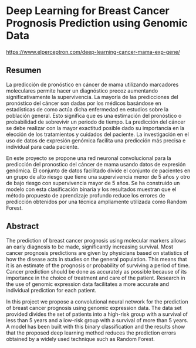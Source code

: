 # Deep Learning for Breast Cancer Prognosis Prediction using Genomic Data
<a href="url">https://www.elperceptron.com/deep-learning-cancer-mama-exp-gene/</a>
## Resumen
La predicción de pronóstico en cáncer de mama utilizando marcadores moleculares permite
hacer un diagnóstico precoz aumentando significativamente la supervivencia. La mayoría de las
predicciones del pronóstico del cáncer son dadas por los médicos basándose en estadísticas de
como actúa dicha enfermedad en estudios sobre la población general. Esto significa que es una
estimación del pronóstico o probabilidad de sobrevivir un periodo de tiempo. La predicción del
cáncer se debe realizar con la mayor exactitud posible dado su importancia en la elección de los
tratamientos y cuidados del paciente. La investigación en el uso de datos de expresión genómica
facilita una predicción más precisa e individual para cada paciente.

En este proyecto se propone una red neuronal convolucional para la predicción del pronostico
del cáncer de mama usando datos de expresión genómica. El conjunto de datos facilitado divide
el conjunto de pacientes en un grupo de alto riesgo que tiene una supervivencia menor de 5
años y otro de bajo riesgo con supervivencia mayor de 5 años. Se ha construido un modelo con
esta clasificación binaria y los resultados muestran que el método propuesto de aprendizaje
profundo reduce los errores de predicción obtenidos por una técnica ampliamente utilizada
como Random Forest.

## Abstract
The prediction of breast cancer prognosis using molecular markers allows an early diagnosis
to be made, significantly increasing survival. Most cancer prognosis predictions are given by
physicians based on statistics of how the disease acts in studies on the general population. This
means that it is an estimate of the prognosis or probability of surviving a period of time. Cancer
prediction should be done as accurately as possible because of its importance in the choice of
treatment and care of the patient. Research in the use of genomic expression data facilitates a
more accurate and individual prediction for each patient.

In this project we propose a convolutional neural network for the prediction of breast cancer
prognosis using genomic expression data. The data set provided divides the set of patients into
a high-risk group with a survival of less than 5 years and a low-risk group with a survival of more
than 5 years. A model has been built with this binary classification and the results show that the
proposed deep learning method reduces the prediction errors obtained by a widely used
technique such as Random Forest.
